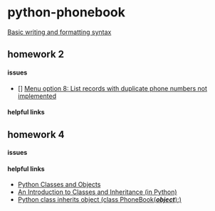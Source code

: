 # python-phonebook
[Basic writing and formatting syntax](https://help.github.com/articles/basic-writing-and-formatting-syntax/)

## homework 2
#### issues
- [] [Menu option 8: List records with duplicate phone numbers not implemented](https://github.com/simensollie/python-phonebook/issues/1)
#### helpful links

## homework 4
#### issues
#### helpful links
- [Python Classes and Objects](https://www.w3schools.com/python/python_classes.asp)
- [An Introduction to Classes and Inheritance (in Python)](http://www.jesshamrick.com/2011/05/18/an-introduction-to-classes-and-inheritance-in-python/)
- [Python class inherits object (class PhoneBook(**_object_**):)](http://stackoverflow.com/questions/4015417/ddg#9448136)
